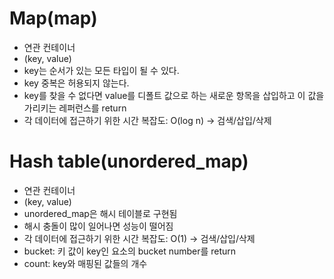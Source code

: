 # Map(map)
* 연관 컨테이너
* (key, value)
* key는 순서가 있는 모든 타입이 될 수 있다.
* key 중복은 허용되지 않는다.
* key를 찾을 수 없다면 value를 디폴트 값으로 하는 새로운 항목을 삽입하고 이 값을 가리키는 레퍼런스를 return
* 각 데이터에 접근하기 위한 시간 복잡도: O(log n) -> 검색/삽입/삭제
  
# Hash table(unordered_map)
* 연관 컨테이너
* (key, value)
* unordered_map은 해시 테이블로 구현됨
* 해시 충돌이 많이 일어나면 성능이 떨어짐
* 각 데이터에 접근하기 위한 시간 복잡도: O(1) -> 검색/삽입/삭제
* bucket: 키 값이 key인 요소의 bucket number를 return
* count: key와 매핑된 값들의 개수
